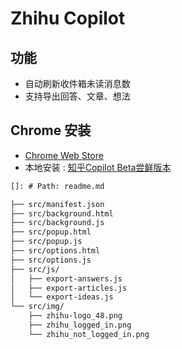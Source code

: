 # Zhihu Copilot

## 功能

- 自动刷新收件箱未读消息数
- 支持导出回答、文章、想法

## Chrome 安装

- [Chrome Web Store](https://chromewebstore.google.com/detail/pajobpfmbncfooabhbnehdhgalhdollf?utm_source=item-share-cb)
- 本地安装 : [知乎Copilot Beta尝鲜版本](https://zhuanlan.zhihu.com/p/29743309552)

```md
[]: # Path: readme.md

├── src/manifest.json
├── src/background.html
├── src/background.js
├── src/popup.html
├── src/popup.js
├── src/options.html
├── src/options.js
├── src/js/
│   ├── export-answers.js
│   ├── export-articles.js
│   └── export-ideas.js
└── src/img/
    ├── zhihu-logo_48.png
    ├── zhihu_logged_in.png
    └── zhihu_not_logged_in.png
```